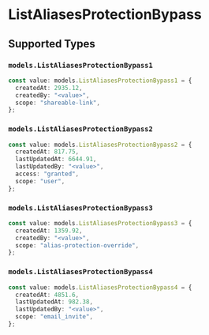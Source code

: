 # ListAliasesProtectionBypass


## Supported Types

### `models.ListAliasesProtectionBypass1`

```typescript
const value: models.ListAliasesProtectionBypass1 = {
  createdAt: 2935.12,
  createdBy: "<value>",
  scope: "shareable-link",
};
```

### `models.ListAliasesProtectionBypass2`

```typescript
const value: models.ListAliasesProtectionBypass2 = {
  createdAt: 817.75,
  lastUpdatedAt: 6644.91,
  lastUpdatedBy: "<value>",
  access: "granted",
  scope: "user",
};
```

### `models.ListAliasesProtectionBypass3`

```typescript
const value: models.ListAliasesProtectionBypass3 = {
  createdAt: 1359.92,
  createdBy: "<value>",
  scope: "alias-protection-override",
};
```

### `models.ListAliasesProtectionBypass4`

```typescript
const value: models.ListAliasesProtectionBypass4 = {
  createdAt: 4851.6,
  lastUpdatedAt: 982.38,
  lastUpdatedBy: "<value>",
  scope: "email_invite",
};
```

